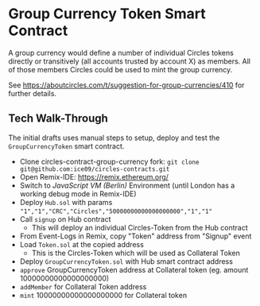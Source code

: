 # Group Currency Token Smart Contract

A group currency would define a number of individual Circles tokens directly or transitively (all accounts trusted by account X) as members. All of those members Circles could be used to mint the group currency.

See https://aboutcircles.com/t/suggestion-for-group-currencies/410 for further details.

## Tech Walk-Through

The initial drafts uses manual steps to setup, deploy and test the `GroupCurrencyToken` smart contract.

* Clone circles-contract-group-currency fork: `git clone git@github.com:ice09/circles-contracts.git`
* Open Remix-IDE: https://remix.ethereum.org/ 
* Switch to *JavaScript VM (Berlin)* Environment (until London has a working debug mode in Remix-IDE)
* Deploy `Hub.sol` with params `"1","1","CRC","Circles","50000000000000000000","1","1"`
* Call `signup` on Hub contract
	* This will deploy an individual Circles-Token from the Hub contract
* From Event-Logs in Remix, copy "Token" address from "Signup" event 
* Load `Token.sol` at the copied address
	* This is the Circles-Token which will be used as Collateral Token
* Deploy `GroupCurrencyToken.sol` with Hub smart contract address
* `approve` GroupCurrencyToken address at Collateral token (eg. amount 10000000000000000000)
* `addMember` for Collateral Token address
* `mint` 10000000000000000000 for Collateral token


